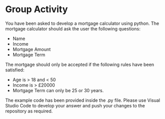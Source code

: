 # Group Activity
You have been asked to develop a mortgage calculator using python.  The mortgage calculator should ask the user the following questions:
- Name
- Income
- Mortgage Amount
- Mortgage Term

The mortgage should only be accepted if the following rules have been satisfied:
- Age is > 18 and < 50
- Income is > £20000
- Mortgage Term can only be 25 or 30 years.

The example code has been provided inside the .py file.  Please use Visual Studio Code to develop your answer and push your changes to the repository as required.
